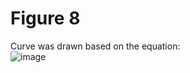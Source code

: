 # Figure 8
Curve was drawn based on the equation: \
![image](https://user-images.githubusercontent.com/63366288/235208107-24d19e80-3ebd-4785-bcb1-ef9f219c9647.png)
